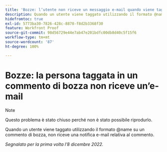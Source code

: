 ```yaml
---
title: 'Bozze: l’utente non riceve un messaggio e-mail quando viene taggato in un commento di bozza'
description: Quando un utente viene taggato utilizzando il formato @name su un commento di bozza, non riceve una notifica e-mail relativa al commento.
hidefromtoc: true
exl-id: 5773ba30-7826-428c-8878-f8d2b3368f30
feature: Workfront Proof
source-git-commit: 98d56729e44e7ab47e201bdfc00db8d40c5f15f6
workflow-type: tm+mt
source-wordcount: '87'
ht-degree: 100%

---
```


# Bozze: la persona taggata in un commento di bozza non riceve un’e-mail

>[!NOTE]
>
>Questo problema è stato chiuso perché non è stato possibile riprodurlo.

Quando un utente viene taggato utilizzando il formato @name su un commento di bozza, non riceve una notifica e-mail relativa al commento.

_Segnalato per la prima volta l’8 dicembre 2022._
